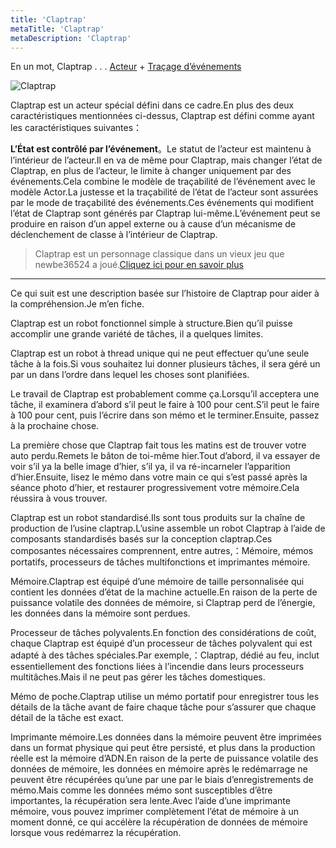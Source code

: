 ```yaml
---
title: 'Claptrap'
metaTitle: 'Claptrap'
metaDescription: 'Claptrap'
---
```


En un mot, Claptrap . . . [Acteur](/zh_Hans/2-Glossary/Actor-Pattern) + [Traçage d’événements](/zh_Hans/2-Glossary/Event-Sourcing)

![Claptrap](/images/20190228-001.gif)

Claptrap est un acteur spécial défini dans ce cadre.En plus des deux caractéristiques mentionnées ci-dessus, Claptrap est défini comme ayant les caractéristiques suivantes：

**L’État est contrôlé par l’événement**。Le statut de l’acteur est maintenu à l’intérieur de l’acteur.Il en va de même pour Claptrap, mais changer l’état de Claptrap, en plus de l’acteur, le limite à changer uniquement par des événements.Cela combine le modèle de traçabilité de l’événement avec le modèle Actor.La justesse et la traçabilité de l’état de l’acteur sont assurées par le mode de traçabilité des événements.Ces événements qui modifient l’état de Claptrap sont générés par Claptrap lui-même.L’événement peut se produire en raison d’un appel externe ou à cause d’un mécanisme de déclenchement de classe à l’intérieur de Claptrap.

> Claptrap est un personnage classique dans un vieux jeu que newbe36524 a joué.[Cliquez ici pour en savoir plus](https://zh.moegirl.org/%E5%B0%8F%E5%90%B5%E9%97%B9)

---

Ce qui suit est une description basée sur l’histoire de Claptrap pour aider à la compréhension.Je m’en fiche.

Claptrap est un robot fonctionnel simple à structure.Bien qu’il puisse accomplir une grande variété de tâches, il a quelques limites.

Claptrap est un robot à thread unique qui ne peut effectuer qu’une seule tâche à la fois.Si vous souhaitez lui donner plusieurs tâches, il sera géré un par un dans l’ordre dans lequel les choses sont planifiées.

Le travail de Claptrap est probablement comme ça.Lorsqu’il acceptera une tâche, il examinera d’abord s’il peut le faire à 100 pour cent.S’il peut le faire à 100 pour cent, puis l’écrire dans son mémo et le terminer.Ensuite, passez à la prochaine chose.

La première chose que Claptrap fait tous les matins est de trouver votre auto perdu.Remets le bâton de toi-même hier.Tout d’abord, il va essayer de voir s’il ya la belle image d’hier, s’il ya, il va ré-incarneler l’apparition d’hier.Ensuite, lisez le mémo dans votre main ce qui s’est passé après la séance photo d’hier, et restaurer progressivement votre mémoire.Cela réussira à vous trouver.

Claptrap est un robot standardisé.Ils sont tous produits sur la chaîne de production de l’usine claptrap.L’usine assemble un robot Claptrap à l’aide de composants standardisés basés sur la conception claptrap.Ces composantes nécessaires comprennent, entre autres,：Mémoire, mémos portatifs, processeurs de tâches multifonctions et imprimantes mémoire.

Mémoire.Claptrap est équipé d’une mémoire de taille personnalisée qui contient les données d’état de la machine actuelle.En raison de la perte de puissance volatile des données de mémoire, si Claptrap perd de l’énergie, les données dans la mémoire sont perdues.

Processeur de tâches polyvalents.En fonction des considérations de coût, chaque Claptrap est équipé d’un processeur de tâches polyvalent qui est adapté à des tâches spéciales.Par exemple,：Claptrap, dédié au feu, inclut essentiellement des fonctions liées à l’incendie dans leurs processeurs multitâches.Mais il ne peut pas gérer les tâches domestiques.

Mémo de poche.Claptrap utilise un mémo portatif pour enregistrer tous les détails de la tâche avant de faire chaque tâche pour s’assurer que chaque détail de la tâche est exact.

Imprimante mémoire.Les données dans la mémoire peuvent être imprimées dans un format physique qui peut être persisté, et plus dans la production réelle est la mémoire d’ADN.En raison de la perte de puissance volatile des données de mémoire, les données en mémoire après le redémarrage ne peuvent être récupérées qu’une par une par le biais d’enregistrements de mémo.Mais comme les données mémo sont susceptibles d’être importantes, la récupération sera lente.Avec l’aide d’une imprimante mémoire, vous pouvez imprimer complètement l’état de mémoire à un moment donné, ce qui accélère la récupération de données de mémoire lorsque vous redémarrez la récupération.
